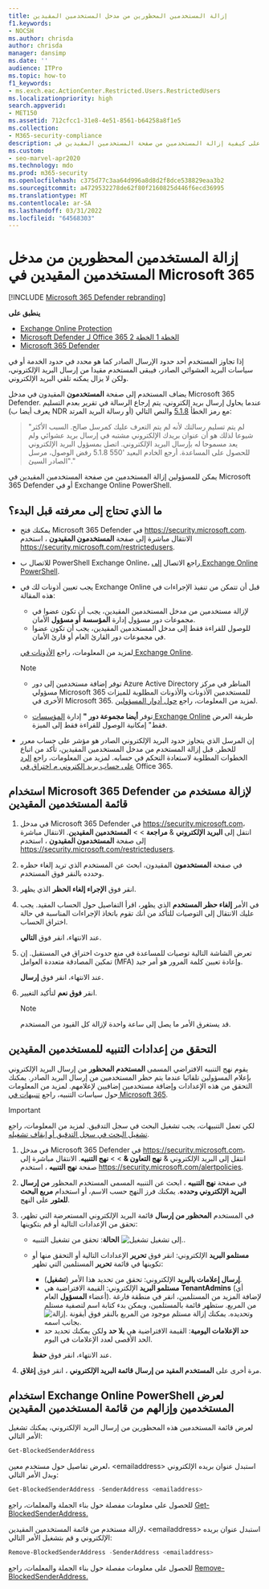 ```yaml
---
title: إزالة المستخدمين المحظورين من مدخل المستخدمين المقيدين
f1.keywords:
- NOCSH
ms.author: chrisda
author: chrisda
manager: dansimp
ms.date: ''
audience: ITPro
ms.topic: how-to
f1_keywords:
- ms.exch.eac.ActionCenter.Restricted.Users.RestrictedUsers
ms.localizationpriority: high
search.appverid:
- MET150
ms.assetid: 712cfcc1-31e8-4e51-8561-b64258a8f1e5
ms.collection:
- M365-security-compliance
description: يمكن للمسؤولين التعرف على كيفية إزالة المستخدمين من صفحة المستخدمين المقيدين في Microsoft 365 Defender المدخل. تتم إضافة المستخدمين إلى مدخل المستخدمين المقيدين لإرسال البريد العشوائي الصادر، عادة نتيجة اختراق الحساب.
ms.custom:
- seo-marvel-apr2020
ms.technology: mdo
ms.prod: m365-security
ms.openlocfilehash: c375d77c3aa64d996a8d8d2f8dce538829eaa3b2
ms.sourcegitcommit: a4729532278de62f80f2160825d446f6ecd36995
ms.translationtype: MT
ms.contentlocale: ar-SA
ms.lasthandoff: 03/31/2022
ms.locfileid: "64568303"
---
```

# <a name="remove-blocked-users-from-the-restricted-users-portal-in-microsoft-365"></a>إزالة المستخدمين المحظورين من مدخل المستخدمين المقيدين في Microsoft 365

[!INCLUDE [Microsoft 365 Defender rebranding](../includes/microsoft-defender-for-office.md)]

**ينطبق على**
- [Exchange Online Protection](exchange-online-protection-overview.md)
- [Microsoft Defender لـ Office 365 الخطة 1 الخطة 2](defender-for-office-365.md)
- [Microsoft 365 Defender](../defender/microsoft-365-defender.md)

إذا تجاوز المستخدم أحد حدود الإرسال الصادر كما هو محدد في حدود الخدمة أو في سياسات البريد [](/office365/servicedescriptions/exchange-online-service-description/exchange-online-limits#sending-limits-across-office-365-options) العشوائي الصادر، فيبقى المستخدم [](configure-the-outbound-spam-policy.md)مقيدا من إرسال البريد الإلكتروني، ولكن لا يزال يمكنه تلقي البريد الإلكتروني.

يضاف المستخدم إلى صفحة **المستخدمون** المقيدون في مدخل Microsoft 365 Defender. عندما يحاول إرسال بريد إلكتروني، يتم إرجاع الرسالة في تقرير بعدم التسليم (يعرف أيضا ب NDR أو رسالة البريد المرتد) مع رمز الخطأ [5.1.8](/Exchange/mail-flow-best-practices/non-delivery-reports-in-exchange-online/fix-error-code-5-1-8-in-exchange-online) والنص التالي:

> "لم يتم تسليم رسالتك لأنه لم يتم التعرف عليك كمرسل صالح. السبب الأكثر شيوعا لذلك هو أن عنوان بريدك الإلكتروني مشتبه في إرسال بريد عشوائي ولم يعد مسموحا له بإرسال البريد الإلكتروني.  اتصل بمسؤول البريد الإلكتروني للحصول على المساعدة. أرجع الخادم البعيد '550 5.1.8 رفض الوصول، مرسل الصادر السيئ"."

يمكن للمسؤولين إزالة المستخدمين من  صفحة المستخدمين المقيدين في Microsoft 365 Defender أو في Exchange Online PowerShell.

## <a name="what-do-you-need-to-know-before-you-begin"></a>ما الذي تحتاج إلى معرفته قبل البدء؟

- يمكنك فتح Microsoft 365 Defender في <https://security.microsoft.com>. الانتقال مباشرة إلى صفحة **المستخدمون المقيدون** ، استخدم <https://security.microsoft.com/restrictedusers>.

- للاتصال ب PowerShell Exchange Online، راجع الاتصال [إلى Exchange Online PowerShell](/powershell/exchange/connect-to-exchange-online-powershell).

- يجب تعيين أذونات لك في Exchange Online قبل أن تتمكن  من تنفيذ الإجراءات في هذه المقالة:
  - لإزالة مستخدمين من مدخل المستخدمين المقيدين، يجب أن تكون عضوا في مجموعات دور مسؤول إدارة **المؤسسة** **أو مسؤول** الأمان.
  - للوصول للقراءة فقط إلى مدخل المستخدمين المقيدين، يجب أن تكون عضوا في مجموعات دور القارئ العام  أو قارئ الأمان.

  لمزيد من المعلومات، راجع [الأذونات في Exchange Online](/exchange/permissions-exo/permissions-exo).

  > [!NOTE]
  >
  > - توفر إضافة مستخدمين إلى دور Azure Active Directory المناظر في مركز مسؤولي Microsoft 365 للمستخدمين الأذونات والأذونات المطلوبة للميزات الأخرى  في Microsoft 365. لمزيد من المعلومات، راجع [حول أدوار المسؤولين](../../admin/add-users/about-admin-roles.md).
  >
  > - توفر **أيضا مجموعة دور "** إدارة [المؤسسات Exchange Online](/Exchange/permissions-exo/permissions-exo#role-groups) طريقة العرض فقط" إمكانية الوصول للقراءة فقط إلى الميزة.

- إن المرسل الذي يتجاوز حدود البريد الإلكتروني الصادر هو مؤشر على حساب معرر للخطر. قبل إزالة المستخدم من مدخل المستخدمين المقيدين، تأكد من اتباع الخطوات المطلوبة لاستعادة التحكم في حسابه. لمزيد من المعلومات، راجع [الرد على حساب بريد إلكتروني م اختراق في](responding-to-a-compromised-email-account.md) Office 365.

## <a name="use-the-microsoft-365-defender-portal-to-remove-a-user-from-the-restricted-users-list"></a>استخدام Microsoft 365 Defender لإزالة مستخدم من قائمة المستخدمين المقيدين

1. في مدخل Microsoft 365 Defender في <https://security.microsoft.com>، انتقل إلى **البريد الإلكتروني** & **مراجعة** \> \> **المستخدمين المقيدين**. الانتقال مباشرة إلى صفحة **المستخدمون المقيدون** ، استخدم <https://security.microsoft.com/restrictedusers>.

2. في صفحة **المستخدمون** المقيدون، ابحث عن المستخدم الذي تريد إلغاء حظره وحدده بالنقر فوق المستخدم.

3. انقر فوق **الإجراء إلغاء الحظر** الذي يظهر.

4. في الأمر **إلغاء حظر المستخدم** الذي يظهر، اقرأ التفاصيل حول الحساب المقيد. يجب عليك الانتقال إلى التوصيات للتأكد من أنك تقوم باتخاذ الإجراءات المناسبة في حالة اختراق الحساب.

   عند الانتهاء، انقر فوق **التالي**.

5. تعرض الشاشة التالية توصيات للمساعدة في منع حدوث اختراق في المستقبل. إن تمكين المصادقة متعددة العوامل (MFA) وإعادة تعيين كلمة المرور هو أمر جيد.

   عند الانتهاء، انقر فوق **إرسال**.

6. انقر **فوق نعم** لتأكيد التغيير.

   > [!NOTE]
   > قد يستغرق الأمر ما يصل إلى ساعة واحدة لإزالة كل القيود من المستخدم.

## <a name="verify-the-alert-settings-for-restricted-users"></a>التحقق من إعدادات التنبيه للمستخدمين المقيدين

يقوم نهج التنبيه الافتراضي المسمى **المستخدم المحظور** من إرسال البريد الإلكتروني بإعلام المسؤولين تلقائيا عندما يتم حظر المستخدمين من إرسال البريد الصادر. يمكنك التحقق من هذه الإعدادات وإضافة مستخدمين إضافيين لإعلامهم. لمزيد من المعلومات حول سياسات التنبيه، راجع [تنبيهات في Microsoft 365](../../compliance/alert-policies.md).

> [!IMPORTANT]
> لكي تعمل التنبيهات، يجب تشغيل البحث في سجل التدقيق. لمزيد من المعلومات، راجع [تشغيل البحث في سجل التدقيق أو إيقاف تشغيله](../../compliance/turn-audit-log-search-on-or-off.md).

1. في مدخل Microsoft 365 Defender في <https://security.microsoft.com>، انتقل إلى البريد الإلكتروني & **نهج التعاون &** \>  \> **نهج التنبيه**. الانتقال مباشرة إلى صفحة **نهج التنبيه** ، استخدم <https://security.microsoft.com/alertpolicies>.

2. في صفحة **نهج التنبيه** ، ابحث عن التنبيه المسمى المستخدم المحظور **من إرسال البريد الإلكتروني وحدده**. يمكنك فرز النهج حسب الاسم، أو استخدام **مربع البحث للعثور** على النهج.

3. في المستخدم **المحظور من إرسال** قائمة البريد الإلكتروني المستعرضة التي تظهر، تحقق من الإعدادات التالية أو قم بتكوينها:
   - **الحالة**: تحقق من تشغيل التنبيه ![إلى تشغيل تشغيل.](../../media/scc-toggle-on.png).
   - **مستلمو البريد** الإلكتروني: انقر فوق **تحرير** الإعدادات التالية أو التحقق منها أو تكوينها في قائمة **تحرير** المستلمين التي تظهر:
     - **إرسال إعلامات بالبريد** الإلكتروني: تحقق من تحديد هذا الأمر (**تشغيل**).
     - **مستلمو البريد** الإلكتروني: القيمة الافتراضية هي **TenantAdmins** (أي أعضاء **المسؤول** العام). لإضافة المزيد من المستلمين، انقر في منطقة فارغة من المربع. ستظهر قائمة بالمستلمين، ويمكن بدء كتابة اسم لتصفية مستلم وتحديده. يمكنك إزالة مستلم موجود من المربع بالنقر فوق أيقونة ![إزالة.](../../media/m365-cc-sc-remove-selection-icon.png) بجانب اسمه.
     - **حد الإعلامات اليومية**: القيمة الافتراضية هي **بلا حد** ولكن يمكنك تحديد حد الحد الأقصى لعدد الإعلامات في اليوم.

     عند الانتهاء، انقر فوق **حفظ**.

4. مرة أخرى على **المستخدم المقيد من إرسال قائمة البريد الإلكتروني** ، انقر فوق **إغلاق**.

## <a name="use-exchange-online-powershell-to-view-and-remove-users-from-the-restricted-users-list"></a>استخدام Exchange Online PowerShell لعرض المستخدمين وإزالهم من قائمة المستخدمين المقيدين

لعرض قائمة المستخدمين هذه المحظورين من إرسال البريد الإلكتروني، يمكنك تشغيل الأمر التالي:

```powershell
Get-BlockedSenderAddress
```

لعرض تفاصيل حول مستخدم معين، \<emailaddress\> استبدل عنوان بريده الإلكتروني وبدل الأمر التالي:

```powershell
Get-BlockedSenderAddress -SenderAddress <emailaddress>
```

للحصول على معلومات مفصلة حول بناء الجملة والمعلمات، راجع [Get-BlockedSenderAddress.](/powershell/module/exchange/get-blockedsenderaddress)

لإزالة مستخدم من قائمة المستخدمين المقيدين، \<emailaddress\> استبدل عنوان بريده الإلكتروني و قم بتشغيل الأمر التالي:

```powershell
Remove-BlockedSenderAddress -SenderAddress <emailaddress>
```

للحصول على معلومات مفصلة حول بناء الجملة والمعلمات، راجع [Remove-BlockedSenderAddress.](/powershell/module/exchange/remove-blockedsenderaddress)
